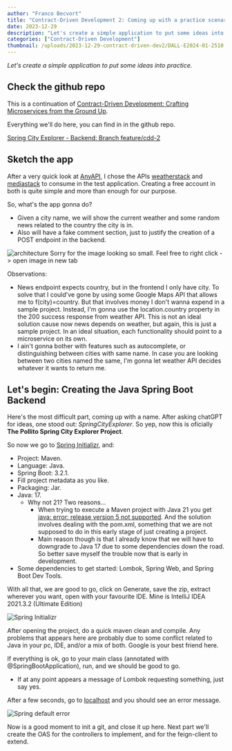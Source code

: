 ```yaml
---
author: "Franco Becvort"
title: "Contract-Driven Development 2: Coming up with a practice scenario"
date: 2023-12-29
description: "Let's create a simple application to put some ideas into practice"
categories: ["Contract-Driven Development"]
thumbnail: /uploads/2023-12-29-contract-driven-dev2/DALL·E2024-01-2510.33.51.png
---
```


_Let's create a simple application to put some ideas into practice._

## Check the github repo

This is a continuation of [Contract-Driven Development: Crafting Microservices from the Ground Up](/en/blog/2023-12-28-contract-driven-dev).

Everything we'll do here, you can find in in the github repo.

[Spring City Explorer - Backend: Branch feature/cdd-2](https://github.com/franBec/springcityexplorer-backend/tree/feature/cdd-2)

## Sketch the app

After a very quick look at [AnyAPI](https://any-api.com/), I chose the APIs [weatherstack](https://weatherstack.com/) and [mediastack](https://mediastack.com/) to consume in the test application. Creating a free account in both is quite simple and more than enough for our purpose.

So, what's the app gonna do?

- Given a city name, we will show the current weather and some random news related to the country the city is in.
- Also will have a fake comment section, just to justify the creation of a POST endpoint in the backend.

![architecture](/uploads/2023-12-29-contract-driven-dev2/Untitled-2023-04-13-2132.png)
Sorry for the image looking so small. Feel free to right click -> open image in new tab

Observations:

- News endpoint expects country, but in the frontend I only have city. To solve that I could've gone by using some Google Maps API that allows me to f(city)=country. But that involves money I don't wanna expend in a sample project. Instead, I'm gonna use the location.country property in the 200 success response from weather API. This is not an ideal solution cause now news depends on weather, but again, this is just a sample project. In an ideal situation, each functionality should point to a microservice on its own.
- I ain't gonna bother with features such as autocomplete, or distinguishing between cities with same name. In case you are looking between two cities named the same, I'm gonna let weather API decides whatever it wants to return me.

## Let's begin: Creating the Java Spring Boot Backend

Here's the most difficult part, coming up with a name. After asking chatGPT for ideas, one stood out: _SpringCityExplorer_. So yep, now this is oficially **The Pollito Spring City Explorer Project**.

So now we go to [Spring Initializr](https://start.spring.io/), and:

- Project: Maven.
- Language: Java.
- Spring Boot: 3.2.1.
- Fill project metadata as you like.
- Packaging: Jar.
- Java: 17.
  - Why not 21? Two reasons...
    - When trying to execute a Maven project with Java 21 you get [java: error: release version 5 not supported](https://stackoverflow.com/questions/59601077/intellij-errorjava-error-release-version-5-not-supported). And the solution involves dealing with the pom.xml, something that we are not supposed to do in this early stage of just creating a project.
    - Main reason though is that I already know that we will have to downgrade to Java 17 due to some dependencies down the road. So better save myself the trouble now that is early in development.
- Some dependencies to get started: Lombok, Spring Web, and Spring Boot Dev Tools.

With all that, we are good to go, click on Generate, save the zip, extract wherever you want, open with your favourite IDE. Mine is IntelliJ IDEA 2021.3.2 (Ultimate Edition)

![Spring Initializr](/uploads/2023-12-29-contract-driven-dev2/screencapture-start-spring-io-2023-12-29-14_39_14.png)

After opening the project, do a quick maven clean and compile. Any problems that appears here are probably due to some conflict related to Java in your pc, IDE, and/or a mix of both. Google is your best friend here.

If everything is ok, go to your main class (annotated with @SpringBootApplication), run, and we should be good to go.

- If at any point appears a message of Lombok requesting something, just say yes.

After a few seconds, go to [localhost](http://localhost:8080/) and you should see an error message.

![Spring default error](/uploads/2023-12-29-contract-driven-dev2/screencapture-localhost-8080-2023-12-29-15_57_47.png)

Now is a good moment to init a git, and close it up here. Next part we'll create the OAS for the controllers to implement, and for the feign-client to extend.
